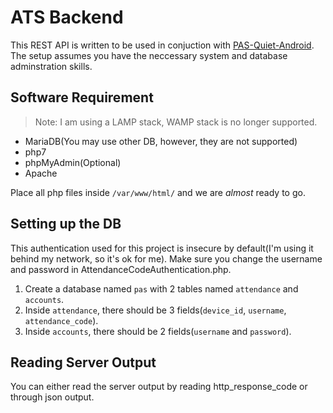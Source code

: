 # ATS Backend

This REST API is written to be used in conjuction with [PAS-Quiet-Android](https://github.com/Proximity-Attendance-System/PAS-Quiet-Android). The setup assumes you have the neccessary system and database adminstration skills. 

## Software Requirement

> Note: I am using a LAMP stack, WAMP stack is no longer supported. 

* MariaDB(You may use other DB, however, they are not supported)
* php7
* phpMyAdmin(Optional)
* Apache

Place all php files inside `/var/www/html/` and we are *almost* ready to go. 

## Setting up the DB

This authentication used for this project is insecure by default(I'm using it behind my network, so it's ok for me). Make sure you change the username and password in AttendanceCodeAuthentication.php. 

1. Create a database named `pas` with 2 tables named `attendance` and `accounts`. 
2. Inside `attendance`, there should be 3 fields(`device_id`, `username`, `attendance_code`). 
3. Inside `accounts`, there should be 2 fields(`username` and `password`).

## Reading Server Output

You can either read the server output by reading http_response_code or through json output.
